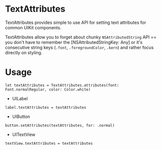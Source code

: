 # TextAttributes
TextAttributes provides simple to use API for setting text attributes for common UIKit components.

TextAttributes allow you to forget about chunky `NSAttributedString` API == you don't have to remember the [NSAttributedStringKey: Any] or it's consecutive string keys (`.font`, `.foregroundColor`, `.kern`) and rather focus directly on styling.

# Usage

```
let textAttributes = TextAttributes.attributes(font: Font.normalRegular, color: Color.white)
```

* UILabel
```
label.textAttributes = textAttributes
```

* UIButton
```
button.setAttributes(textAttributes, for: .normal)
```
        
* UITextView
```
textView.textAttributes = textAttributes
```
